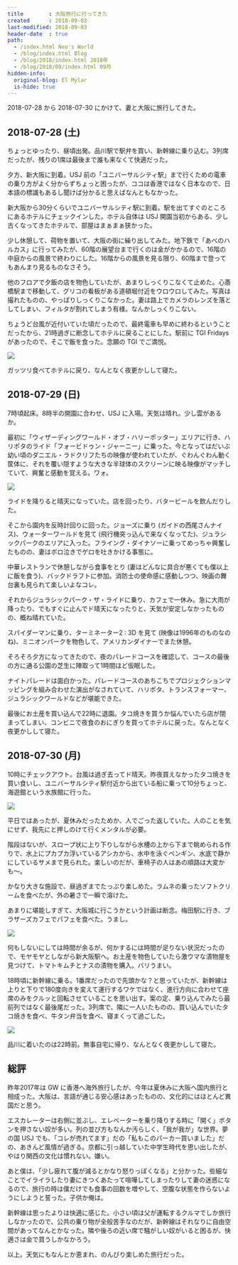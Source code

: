 ```yaml
---
title        : 大阪旅行に行ってきた
created      : 2018-09-03
last-modified: 2018-09-03
header-date  : true
path:
  - /index.html Neo's World
  - /blog/index.html Blog
  - /blog/2018/index.html 2018年
  - /blog/2018/09/index.html 09月
hidden-info:
  original-blog: El Mylar
  is-hide: true
---
```


2018-07-28 から 2018-07-30 にかけて、妻と大阪に旅行してきた。

## 2018-07-28 (土)

ちょっとゆったり、昼頃出発。品川駅で駅弁を買い、新幹線に乗り込む。3列席だったが、残りの1席は最後まで誰も来なくて快適だった。

夕方、新大阪に到着。USJ 前の「ユニバーサルシティ駅」まで行くための電車の乗り方がよく分からずちょっと困ったが、ココは香港ではなく日本なので、日本語の標識もあるし聞けば分かると思えばなんともなかった。

新大阪から30分くらいでユニバーサルシティ駅に到着。駅を出てすぐのところにあるホテルにチェックインした。ホテル自体は USJ 開園当初からある、少し古くなってきたホテルで、部屋はまぁまぁ狭かった。

少し休憩して、荷物を置いて、大阪の街に繰り出してみた。地下鉄で「あべのハルカス」に行ってみたが、60階の展望台まで行くのは金がかかるので、16階の中庭からの風景で終わりにした。16階からの風景を見る限り、60階まで登ってもあんまり見るものなさそう。

他のフロアで夕飯の店を物色していたが、あまりしっくりこなくて止めた。心斎橋駅まで移動して、グリコの看板がある道頓堀付近をウロウロしてみた。写真は撮れたものの、やっぱりしっくりこなかった。妻は路上でカメラのレンズを落としてしまい、フィルタが割れてしまう有様。なんかしっくりこない。

ちょうど台風が近付いていた頃だったので、最終電車も早めに終わるということだったから、21時過ぎに断念してホテルに戻ることにした。駅前に TGI Fridays があったので、そこで飯を食った。念願の TGI でご満悦。

![](./03-02-05.jpg)

ガッツリ食べてホテルに戻り、なんとなく夜更かしして寝た。

## 2018-07-29 (日)

7時頃起床。8時半の開園に合わせ、USJ に入場。天気は晴れ。少し雲があるか。

最初に「ウィザーディングワールド・オブ・ハリーポッター」エリアに行き、ハリポタのライド「フォービドゥン・ジャーニー」に乗った。今となってはだいぶ幼い頃のダニエル・ラドクリフたちの映像が使われていたが、ぐわんぐわん動く筐体に、それを覆い隠すような大きな半球体のスクリーンに映る映像がマッチしていて、興奮と感動を覚える。ワォ。

![](./03-02-04.jpg)

ライドを降りると晴天になっていた。店を回ったり、バタービールを飲んだりした。

そこから園内を反時計回りに回った。ジョーズに乗り (ガイドの西尾さんナイス)、ウォーターワールドを見て (飛行機突っ込んで来なくなってた)、ジュラシックパークのエリアに入った。フライング・ダイナソーに乗ってめっちゃ興奮したものの、妻はボロ泣きでゲロを吐きかける事態に。

中華レストランで休憩しながら食事をとり (妻はどんなに具合が悪くても僕以上に飯を食う)、バックドラフトに参加。消防士の使命感に感動しつつ、映画の舞台裏も見られて楽しいよなコレ。

それからジュラシックパーク・ザ・ライドに乗り、カフェで一休み。急に大雨が降ったり、でもすぐに止んでド晴天になったりと、天気が安定しなかったものの、概ね晴れていた。

スパイダーマンに乗り、ターミネーター2 : 3D を見て (映像は1996年のものなのね)、ミニオンパークを物色して、アメリカンダイナーでまた休憩。

そろそろ夕方になってきたので、夜のパレードコースを確認して、コースの最後の方に通る公園の芝生に陣取って1時間ほど仮眠した。

ナイトパレードは面白かった。パレードコースのあちこちでプロジェクションマッピングを組み合わせた演出がなされていて、ハリポタ、トランスフォーマー、ジュラシックワールドなどが堪能できた。

最後にお土産を買い込んで22時に退園。タコ焼きを買うか悩んでいたら店が閉まってしまい、コンビニで夜食のおにぎりを買ってホテルに戻った。なんとなく夜更かしして寝た。

## 2018-07-30 (月)

10時にチェックアウト。台風は過ぎ去ってド晴天。昨夜買えなかったタコ焼きを買い食いし、ユニバーサルシティ駅付近から出ている船に乗って10分ちょっと、海遊館という水族館に行った。

![](./03-02-03.jpg)

平日ではあったが、夏休みだったためか、人でごった返していた。人のことを気にせず、我先にと押しのけて行くメンタルが必要。

階段はないが、スロープ状に上り下りしながら水槽の上から下まで眺められる作りで、水上にプカプカ浮いているアシカから、水中を泳ぐペンギン、水底で静かにしているサメまで見られた。楽しいのだが、車椅子の人はあの順路は大変かも〜。

かなり大きな施設で、昼過ぎまでたっぷり楽しめた。ラムネの乗ったソフトクリームを食べたが、外の暑さで一瞬で溶けた。

あまりに堪能しすぎて、大阪城に行こうかという計画は断念。梅田駅に行き、ブラザーズカフェでパフェを食べた。うまし。

![](./03-02-02.jpg)

何もしないにしては時間が余るが、何かするには時間が足りない状況だったので、モヤモヤとしながら新大阪駅へ。お土産を物色していたら激ウマな漬物屋を見つけて、トマトキムチとナスの漬物を購入。バリうまい。

18時頃に新幹線に乗る。1番席だったので先頭かな？と思っていたが、新幹線は上りと下りで180度向きを変えて運行するワケではなく、進行方向に合わせて座席のみをクルッと回転させていることを思い出す。案の定、乗り込んでみたら最前列ではなく最後尾だった。3列席で、隣に一人いたものの、買い込んでいたタコ焼きを食べ、牛タン弁当を食べ、寝まくって過ごした。

![](./03-02-01.jpg)

品川に着いたのは22時前。無事自宅に帰り、なんとなく夜更かしして寝た。

## 総評

昨年2017年は GW に香港へ海外旅行したが、今年は夏休みに大阪へ国内旅行と相成った。大阪は、言語が通じる安心感はあったものの、文化的にはほとんど異国だと思う。

エスカレーターは右側に並ぶし、エレベーターを乗り降りする時に「開く」ボタンを押さない奴が多い。列の並び方もなんか汚らしく、「我が我が」な世界。夢の国 USJ でも、「コレが売れてます」だの「私もこのパーカー買いました」だの、あきんど風情が過ぎる。京都に引っ越していた中学生時代を思い出したが、やはり関西の文化は慣れない。嫌い。

あと僕は、「少し疲れて腹が減るとかなり怒りっぽくなる」と分かった。些細なことでイライラしたり妻にきつくあたって喧嘩してしまったりして妻の迷惑になるので、旅行の時は僕だけでも食事の回数を増やして、空腹な状態を作らないようにしようと誓った。子供か俺は。

新幹線は思ったよりは快適に感じた。小さい頃は父が運転するクルマでしか旅行しなかったので、公共の乗り物が全般苦手なのだが、新幹線はそれなりに自由空間があってなんとかなった。隣や後ろの近い席で騒がしい奴がいると困るが、快適さは金で買うしかなかろう。

以上。天気にもなんとか恵まれ、のんびり楽しめた旅行だった。
